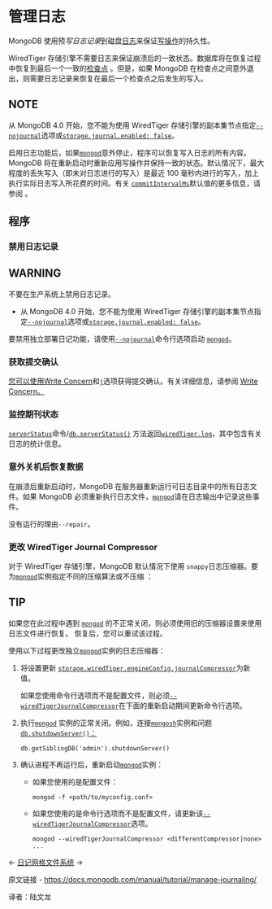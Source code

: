 # 管理日志

MongoDB 使用预*写日志记录*到磁盘[日志](https://www.mongodb.com/docs/manual/reference/glossary/#std-term-journal)来保证[写操作](https://www.mongodb.com/docs/manual/crud/)的持久性。

WiredTiger 存储引擎不需要日志来保证崩溃后的一致状态。数据库将在恢复过程中恢复到最后一个一致的[检查点](https://www.mongodb.com/docs/manual/core/wiredtiger/#std-label-storage-wiredtiger-checkpoints) 。但是，如果 MongoDB 在检查点之间意外退出，则需要日志记录来恢复在最后一个检查点之后发生的写入。



## NOTE

从 MongoDB 4.0 开始，您不能为使用 WiredTiger 存储引擎的副本集节点指定[`--nojournal`](https://www.mongodb.com/docs/manual/reference/program/mongod/#std-option-mongod.--nojournal)选项或[`storage.journal.enabled: false`](https://www.mongodb.com/docs/manual/reference/configuration-options/#mongodb-setting-storage.journal.enabled)。

启用日志功能后，如果[`mongod`](https://www.mongodb.com/docs/manual/reference/program/mongod/#mongodb-binary-bin.mongod)意外停止，程序可以恢复写入日志的所有内容。MongoDB 将在重新启动时重新应用写操作并保持一致的状态。默认情况下，最大程度的丢失写入（即未对日志进行的写入）是最近 100 毫秒内进行的写入，加上执行实际日志写入所花费的时间。有关 [`commitIntervalMs`](https://www.mongodb.com/docs/manual/reference/configuration-options/#mongodb-setting-storage.journal.commitIntervalMs)默认值的更多信息，请参阅 。

## 程序

### 禁用日志记录



## WARNING

不要在生产系统上禁用日志记录。

- 从 MongoDB 4.0 开始，您不能为使用 WiredTiger 存储引擎的副本集节点指定[`--nojournal`](https://www.mongodb.com/docs/manual/reference/program/mongod/#std-option-mongod.--nojournal)选项或[`storage.journal.enabled: false`](https://www.mongodb.com/docs/manual/reference/configuration-options/#mongodb-setting-storage.journal.enabled)。

要禁用独立部署日记功能，请使用[`--nojournal`](https://www.mongodb.com/docs/manual/reference/program/mongod/#std-option-mongod.--nojournal)命令行选项启动 [`mongod`](https://www.mongodb.com/docs/manual/reference/program/mongod/#mongodb-binary-bin.mongod)。

### 获取提交确认

[您可以使用Write Concern](https://www.mongodb.com/docs/manual/reference/write-concern/#std-label-write-concern)和[`j`](https://www.mongodb.com/docs/manual/reference/write-concern/#mongodb-writeconcern-writeconcern.j)选项获得提交确认。有关详细信息，请参阅 [Write Concern。](https://www.mongodb.com/docs/manual/reference/write-concern/#std-label-write-concern-operation)

### 监控期刊状态

[`serverStatus`](https://www.mongodb.com/docs/manual/reference/command/serverStatus/#mongodb-dbcommand-dbcmd.serverStatus)命令/[`db.serverStatus()`](https://www.mongodb.com/docs/manual/reference/method/db.serverStatus/#mongodb-method-db.serverStatus) 方法返回[`wiredTiger.log`](https://www.mongodb.com/docs/manual/reference/command/serverStatus/#mongodb-serverstatus-serverstatus.wiredTiger.log)，其中包含有关日志的统计信息。

### 意外关机后恢复数据

在崩溃后重新启动时，MongoDB 在服务器重新运行可日志目录中的所有日志文件。如果 MongoDB 必须重新执行日志文件，[`mongod`](https://www.mongodb.com/docs/manual/reference/program/mongod/#mongodb-binary-bin.mongod)请在日志输出中记录这些事件。

没有运行的理由`--repair`。



### 更改 WiredTiger Journal Compressor

对于 WiredTiger 存储引擎，MongoDB 默认情况下使用 `snappy`日志压缩器。要为[`mongod`](https://www.mongodb.com/docs/manual/reference/program/mongod/#mongodb-binary-bin.mongod)实例指定不同的压缩算法或不压缩 ：



## TIP

如果您在此过程中遇到 [`mongod`](https://www.mongodb.com/docs/manual/reference/program/mongod/#mongodb-binary-bin.mongod) 的不正常关闭，则必须使用旧的压缩器设置来使用日志文件进行恢复。 恢复后，您可以重试该过程。

使用以下过程更改独立[`mongod`](https://www.mongodb.com/docs/manual/reference/program/mongod/#mongodb-binary-bin.mongod)实例的日志压缩器：

1. 将设置更新 [`storage.wiredTiger.engineConfig.journalCompressor`](https://www.mongodb.com/docs/manual/reference/configuration-options/#mongodb-setting-storage.wiredTiger.engineConfig.journalCompressor)为新值。

   如果您使用命令行选项而不是配置文件，则必须[`--wiredTigerJournalCompressor`](https://www.mongodb.com/docs/manual/reference/program/mongod/#std-option-mongod.--wiredTigerJournalCompressor)在下面的重新启动期间更新命令行选项。

2. 执行[`mongod`](https://www.mongodb.com/docs/manual/reference/program/mongod/#mongodb-binary-bin.mongod) 实例的正常关闭。例如，连接[`mongosh`](https://www.mongodb.com/docs/mongodb-shell/#mongodb-binary-bin.mongosh)实例和问题[`db.shutdownServer()`：](https://www.mongodb.com/docs/manual/reference/method/db.shutdownServer/#mongodb-method-db.shutdownServer)

   ```
   db.getSiblingDB('admin').shutdownServer()
   ```

   

3. 确认进程不再运行后，重新启动[`mongod`](https://www.mongodb.com/docs/manual/reference/program/mongod/#mongodb-binary-bin.mongod)实例：

   - 如果您使用的是配置文件：

     ```
     mongod -f <path/to/myconfig.conf>
     ```

     

   - 如果您使用的是命令行选项而不是配置文件，请更新该[`--wiredTigerJournalCompressor`](https://www.mongodb.com/docs/manual/reference/program/mongod/#std-option-mongod.--wiredTigerJournalCompressor)选项。

     ```
     mongod --wiredTigerJournalCompressor <differentCompressor|none>  ...
     ```

     

←  [日记](https://www.mongodb.com/docs/manual/core/journaling/)[网格文件系统](https://www.mongodb.com/docs/manual/core/gridfs/) →

原文链接 - https://docs.mongodb.com/manual/tutorial/manage-journaling/

译者：陆文龙

